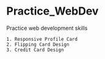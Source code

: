 # Practice_WebDev
Practice web development skills

    1. Responsive Profile Card
    2. Flipping Card Design
    3. Credit Card Design